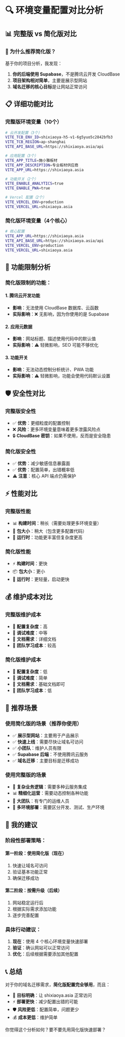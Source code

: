 # 🔍 环境变量配置对比分析

## 📊 完整版 vs 简化版对比

### 🎯 为什么推荐简化版？

基于你的项目分析，我发现：

1. **你的后端使用 Supabase**，不是腾讯云开发 CloudBase
2. **项目架构相对简单**，主要是展示型网站
3. **域名迁移的核心目标**是让网站正常访问

## 📋 详细功能对比

### 完整版环境变量（10个）
```bash
# 云开发配置（3个）
VITE_TCB_ENV_ID=shixiaoya-h5-v1-6g5yuo5c2842bfb3
VITE_TCB_REGION=ap-shanghai
VITE_API_BASE_URL=https://shixiaoya.asia/api

# 应用配置（3个）
VITE_APP_TITLE=施小雅板材
VITE_APP_DESCRIPTION=专业板材供应商
VITE_APP_URL=https://shixiaoya.asia

# 功能开关（2个）
VITE_ENABLE_ANALYTICS=true
VITE_ENABLE_PWA=true

# Vercel 配置（2个）
VITE_VERCEL_ENV=production
VITE_VERCEL_URL=shixiaoya.asia
```

### 简化版环境变量（4个核心）
```bash
# 核心配置
VITE_APP_URL=https://shixiaoya.asia
VITE_API_BASE_URL=https://shixiaoya.asia/api
VITE_VERCEL_ENV=production
VITE_VERCEL_URL=shixiaoya.asia
```

## 🔧 功能限制分析

### 简化版限制的功能：

#### 1. 腾讯云开发功能
- **影响**：无法使用 CloudBase 数据库、云函数
- **实际影响**：❌ 无影响，因为你使用的是 Supabase

#### 2. 应用元数据
- **影响**：网站标题、描述使用代码中的默认值
- **实际影响**：⚠️ 轻微影响，SEO 可能不够优化

#### 3. 功能开关
- **影响**：无法动态控制分析统计、PWA 功能
- **实际影响**：⚠️ 轻微影响，功能会使用代码默认设置

## 🛡️ 安全性对比

### 完整版安全性
- ✅ **优势**：更细粒度的配置控制
- ❌ **风险**：更多环境变量意味着更多泄露风险点
- 🔒 **CloudBase 密钥**：如果不使用，反而是安全隐患

### 简化版安全性
- ✅ **优势**：减少敏感信息暴露面
- ✅ **优势**：配置简单，出错概率低
- ⚠️ **注意**：核心 API 端点仍需保护

## ⚡ 性能对比

### 完整版性能
- 📊 **构建时间**：稍长（需要处理更多环境变量）
- 💾 **包大小**：稍大（包含更多配置代码）
- 🔄 **运行时**：功能更丰富但复杂度更高

### 简化版性能
- ⚡ **构建时间**：更快
- 📦 **包大小**：更小
- 🚀 **运行时**：更轻量，启动更快

## 💰 维护成本对比

### 完整版维护成本
- 🔧 **配置复杂度**：高
- 🐛 **调试难度**：中等
- 📝 **文档需求**：详细文档
- 👥 **团队学习成本**：较高

### 简化版维护成本
- 🔧 **配置复杂度**：低
- 🐛 **调试难度**：简单
- 📝 **文档需求**：基础文档即可
- 👥 **团队学习成本**：低

## 🎯 推荐场景

### 使用简化版的场景（推荐你使用）
- ✅ **展示型网站**：主要用于产品展示
- ✅ **快速上线**：需要尽快让域名可访问
- ✅ **小团队**：维护人员有限
- ✅ **Supabase 后端**：不使用腾讯云服务
- ✅ **域名迁移**：主要目标是迁移成功

### 使用完整版的场景
- 🔄 **复杂业务逻辑**：需要多种云服务集成
- 📊 **精细化运营**：需要动态控制各种功能
- 👥 **大团队**：有专门的运维人员
- 🔧 **多环境部署**：需要区分开发、测试、生产环境

## 🚀 我的建议

### 阶段性部署策略：

#### 第一阶段：使用简化版（现在）
1. 快速让域名可访问
2. 验证基本功能正常
3. 确保迁移成功

#### 第二阶段：按需升级（后续）
1. 网站稳定运行后
2. 根据实际需求添加功能
3. 逐步完善配置

### 具体行动建议：
1. **现在**：使用 4 个核心环境变量快速部署
2. **验证**：确认网站可以正常访问
3. **优化**：后续根据需要添加其他配置

## 📞 总结

对于你的域名迁移需求，**简化版配置完全够用**，而且：
- 🎯 **目标明确**：让 shixiaoya.asia 正常访问
- ⚡ **部署更快**：减少配置出错的可能
- 🛡️ **风险更低**：配置简单，问题更少
- 💰 **成本更低**：维护简单

你觉得这个分析如何？要不要先用简化版快速部署？